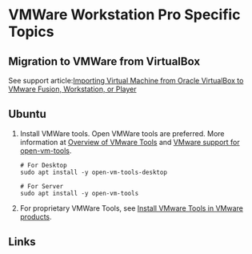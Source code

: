 # VMWare Workstation Pro Specific Topics

## Migration to VMWare from VirtualBox

See support article:[Importing Virtual Machine from Oracle VirtualBox to VMware Fusion, Workstation, or Player][1]


## Ubuntu

1. Install VMWare tools. Open VMWare tools are preferred. More information at [Overview of VMware Tools][2] and [VMware support for open-vm-tools][3].

   ```shell
   # For Desktop
   sudo apt install -y open-vm-tools-desktop

   # For Server
   sudo apt install -y open-vm-tools
   ```

2. For proprietary VMWare Tools, see [Install VMware Tools in VMware products][4].

## Links

[1]: https://knowledge.broadcom.com/external/article/341189/importing-virtual-machine-from-oracle-vi.html
[2]: https://knowledge.broadcom.com/external/article?articleNumber=315382
[3]: https://knowledge.broadcom.com/external/article?articleNumber=313456
[4]: https://knowledge.broadcom.com/external/article/315363
